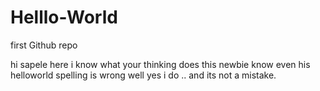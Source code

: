 # Helllo-World
first Github repo

hi sapele here i know what your thinking does this newbie know even his helloworld spelling is wrong 
well yes i do .. and its not a mistake.
